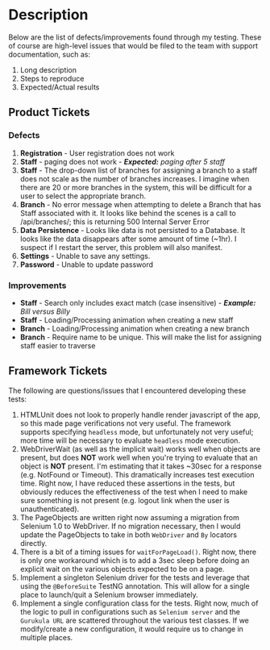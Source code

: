 Description
===========

Below are the list of defects/improvements found through my testing. These of course are high-level issues that would be filed to the team with support documentation, such as:

1. Long description
2. Steps to reproduce
3. Expected/Actual results

## Product Tickets

### Defects

1. **Registration** - User registration does not work
2. **Staff** - paging does not work - _**Expected:** paging after 5 staff_
3. **Staff** - The drop-down list of branches for assigning a branch to a staff does not scale as the number of branches increases. I imagine when there are 20 or more branches in the system, this will be difficult for a user to select the appropriate branch.
4. **Branch** - No error message when attempting to delete a Branch that has Staff associated with it. It looks like behind the scenes is a call to /api/branches/<id>; this is returning 500 Internal Server Error
5. **Data Persistence** - Looks like data is not persisted to a Database. It looks like the data disappears after some amount of time (~1hr). I suspect if I restart the server, this problem will also manifest.
6. **Settings** - Unable to save any settings.
7. **Password** - Unable to update password

### Improvements

* **Staff** - Search only includes exact match (case insensitive) - _**Example:** Bill versus Billy_
* **Staff** - Loading/Processing animation when creating a new staff
* **Branch** - Loading/Processing animation when creating a new branch
* **Branch** - Require name to be unique. This will make the list for assigning staff easier to traverse

## Framework Tickets

The following are questions/issues that I encountered developing these tests:

1. HTMLUnit does not look to properly handle render javascript of the app, so this made page verifications not very useful. The framework supports specifying `headless` mode, but unfortunately not very useful; more time will be necessary to evaluate `headless` mode execution.
2. WebDriverWait (as well as the implicit wait) works well when objects are present, but does **NOT** work well when you're trying to evaluate that an object is **NOT** present. I'm estimating that it takes ~30sec for a response (e.g. NotFound or Timeout). This dramatically increases test execution time. Right now, I have reduced these assertions in the tests, but obviously reduces the effectiveness of the test when I need to make sure something is not present (e.g. logout link when the user is unauthenticated).
3. The PageObjects are written right now assuming a migration from Selenium 1.0 to WebDriver. If no migration necessary, then I would update the PageObjects to take in both `WebDriver` and `By` locators directly.
4. There is a bit of a timing issues for `waitForPageLoad()`. Right now, there is only one workaround which is to add a 3sec sleep before doing an explicit wait on the various objects expected to be on a page.
5. Implement a singleton Selenium driver for the tests and leverage that using the `@BeforeSuite` TestNG annotation. This will allow for a single place to launch/quit a Selenium browser immediately.
6. Implement a single configuration class for the tests. Right now, much of the logic to pull in configurations such as `Selenium server` and the `Gurukula URL` are scattered throughout the various test classes. If we modify/create a new configuration, it would require us to change in multiple places.
